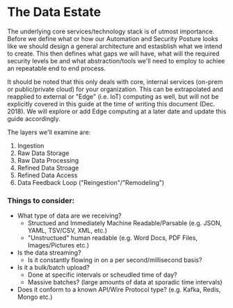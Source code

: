 # The Data Estate
The underlying core services/technology stack is of utmost importance.  Before we define what or how our Automation and Security Posture looks like we should design a general architecture and estasblish what we intend to create.  This then defines what gaps we will have, what will the required security levels be and what abstraction/tools we'll need to employ to achiee an repeatable end to end process.

It should be noted that this only deals with core, internal services (on-prem or public/private cloud) for your organization.  This can be extrapolated and reapplied to external or "Edge" (i.e. IoT) computing as well, but will not be explicitly covered in this guide at the time of writing this document (Dec. 2018).  We will explore or add Edge computing at a later date and update this guide accordingly.

The layers we'll examine are:
1. Ingestion
1. Raw Data Storage
1. Raw Data Processing
1. Refined Data Stroage
1. Refined Data Access
1. Data Feedback Loop ("Reingestion"/"Remodeling")

### Things to consider:
- What type of data are we receiving?
    - Structued and Immediately Machine Readable/Parsable (e.g. JSON, YAML, TSV/CSV, XML, etc.)
    - "Unstructued" human readable (e.g. Word Docs, PDF Files, Images/Pictures etc.)
- Is the data streaming?
    - Is it constantly flowing in on a per second/millisecond basis?
- Is it a bulk/batch upload?
    - Done at specific intervals or scheudled time of day?
    - Massive batches? (large amounts of data at sporadic time intervals)
- Does it conform to a known API/Wire Protocol type? (e.g. Kafka, Redis, Mongo etc.)